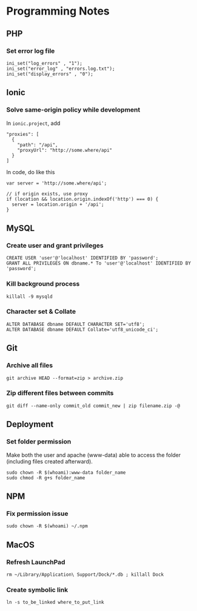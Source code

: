 # Programming Notes

## PHP
### Set error log file
    ini_set("log_errors" , "1");
    ini_set("error_log" , "errors.log.txt");
    ini_set("display_errors" , "0");

## Ionic
### Solve same-origin policy while development
In `ionic.project`, add

    "proxies": [
      {
        "path": "/api",
        "proxyUrl": "http://some.where/api"
      }
    ]
    
In code, do like this

    var server = 'http://some.where/api';
    
    // if origin exists, use proxy
    if (location && location.origin.indexOf('http') === 0) {
      server = location.origin + '/api';
    }

## MySQL
### Create user and grant privileges
    CREATE USER 'user'@'localhost' IDENTIFIED BY 'password';
    GRANT ALL PRIVILEGES ON dbname.* To 'user'@'localhost' IDENTIFIED BY 'password';

### Kill background process
    killall -9 mysqld

### Character set & Collate
    ALTER DATABASE dbname DEFAULT CHARACTER SET='utf8';
    ALTER DATABASE dbname DEFAULT Collate='utf8_unicode_ci';

## Git
### Archive all files
    git archive HEAD --format=zip > archive.zip

### Zip different files between commits
    git diff --name-only commit_old commit_new | zip filename.zip -@

## Deployment
### Set folder permission
Make both the user and apache (www-data) able to access the folder (including files created afterward).

    sudo chown -R $(whoami):www-data folder_name
    sudo chmod -R g+s folder_name

## NPM
### Fix permission issue
    sudo chown -R $(whoami) ~/.npm

## MacOS
### Refresh LaunchPad
    rm ~/Library/Application\ Support/Dock/*.db ; killall Dock

### Create symbolic link
    ln -s to_be_linked where_to_put_link
